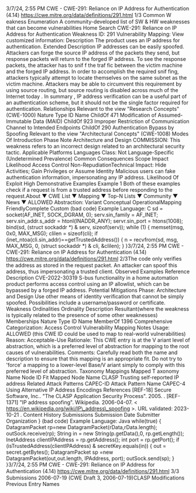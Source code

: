 3/7/24, 2:55 PM CWE - CWE-291: Reliance on IP Address for Authentication (4.14)
https://cwe.mitre.org/data/deﬁnitions/291.html 1/3
Common W eakness Enumeration
A community-developed list of SW & HW weaknesses that can become
vulnerabilities
Home Search
CWE-291: Reliance on IP Address for Authentication
Weakness ID: 291
Vulnerability Mapping: 
View customized information:
 Description
The product uses an IP address for authentication.
 Extended Description
IP addresses can be easily spoofed. Attackers can forge the source IP address of the packets they send, but response packets will
return to the forged IP address. To see the response packets, the attacker has to snif f the traf fic between the victim machine and the
forged IP address. In order to accomplish the required snif fing, attackers typically attempt to locate themselves on the same subnet as
the victim machine. Attackers may be able to circumvent this requirement by using source routing, but source routing is disabled
across much of the Internet today . In summary , IP address verification can be a useful part of an authentication scheme, but it should
not be the single factor required for authentication.
 Relationships
 Relevant to the view "Research Concepts" (CWE-1000)
Nature Type ID Name
ChildOf 471 Modification of Assumed-Immutable Data (MAID)
ChildOf 923 Improper Restriction of Communication Channel to Intended Endpoints
ChildOf 290 Authentication Bypass by Spoofing
 Relevant to the view "Architectural Concepts" (CWE-1008)
 Modes Of Introduction
Phase Note
Architecture and Design COMMISSION: This weakness refers to an incorrect design related to an architectural security tactic.
 Applicable Platforms
Languages
Class: Not Language-Specific (Undetermined Prevalence)
 Common Consequences
Scope Impact Likelihood
Access Control
Non-RepudiationTechnical Impact: Hide Activities; Gain Privileges or Assume Identity
Malicious users can fake authentication information, impersonating any IP address.
 Likelihood Of Exploit
High
 Demonstrative Examples
Example 1
Both of these examples check if a request is from a trusted address before responding to the request.About ▼ CWE List ▼ Mapping ▼ Top-N Lists ▼ Community ▼ News ▼
ALLOWED
Abstraction: Variant
Conceptual OperationalMapping
FriendlyComplete Custom
(bad code) Example Language: C 
sd = socket(AF\_INET, SOCK\_DGRAM, 0);
serv.sin\_family = AF\_INET;
serv.sin\_addr.s\_addr = htonl(INADDR\_ANY);
servr.sin\_port = htons(1008);
bind(sd, (struct sockaddr \*) & serv, sizeof(serv));
while (1) {
memset(msg, 0x0, MAX\_MSG);
clilen = sizeof(cli);
if (inet\_ntoa(cli.sin\_addr)==getTrustedAddress()) {
n = recvfrom(sd, msg, MAX\_MSG, 0, (struct sockaddr \*) & cli, &clilen);
}
}3/7/24, 2:55 PM CWE - CWE-291: Reliance on IP Address for Authentication (4.14)
https://cwe.mitre.org/data/deﬁnitions/291.html 2/3The code only verifies the address as stored in the request packet. An attacker can spoof this address, thus impersonating a trusted
client.
 Observed Examples
Reference Description
CVE-2022-30319 S-bus functionality in a home automation product performs access control using an IP allowlist, which
can be bypassed by a forged IP address.
 Potential Mitigations
Phase: Architecture and Design
Use other means of identity verification that cannot be simply spoofed. Possibilities include a username/password or certificate.
 Weakness Ordinalities
Ordinality Description
Resultant(where the weakness is typically related to the presence of some other weaknesses)
 Memberships
Nature Type ID Name
MemberOf 1396 Comprehensive Categorization: Access Control
 Vulnerability Mapping Notes
Usage: ALLOWED (this CWE ID could be used to map to real-world vulnerabilities)
Reason: Acceptable-Use
Rationale:
This CWE entry is at the V ariant level of abstraction, which is a preferred level of abstraction for mapping to the root causes of
vulnerabilities.
Comments:
Carefully read both the name and description to ensure that this mapping is an appropriate fit. Do not try to 'force' a mapping to a
lower-level Base/V ariant simply to comply with this preferred level of abstraction.
 Taxonomy Mappings
Mapped T axonomy Name Node ID Fit Mapped Node Name
CLASP Trusting self-reported IP address
 Related Attack Patterns
CAPEC-ID Attack Pattern Name
CAPEC-4 Using Alternative IP Address Encodings
 References
[REF-18] Secure Software, Inc.. "The CLASP Application Security Process". 2005.
.
[REF-1371] "IP address spoofing". Wikipedia. 2006-04-07. < https://en.wikipedia.org/wiki/IP\_address\_spoofing >. URL validated:
2023-10-21 .
 Content History
 Submissions
Submission Date Submitter Organization
}
(bad code) Example Language: Java 
while(true) {
DatagramPacket rp=new DatagramPacket(rData,rData.length);
outSock.receive(rp);
String in = new String(p.getData(),0, rp.getLength());
InetAddress clientIPAddress = rp.getAddress();
int port = rp.getPort();
if (isTrustedAddress(clientIPAddress) & secretKey.equals(in)) {
out = secret.getBytes();
DatagramPacket sp =new DatagramPacket(out,out.length, IPAddress, port); outSock.send(sp);
}
}3/7/24, 2:55 PM CWE - CWE-291: Reliance on IP Address for Authentication (4.14)
https://cwe.mitre.org/data/deﬁnitions/291.html 3/3
 Submissions
2006-07-19
(CWE Draft 3, 2006-07-19)CLASP
 Modifications
 Previous Entry Names